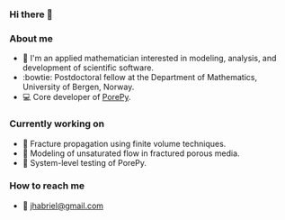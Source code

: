 ### Hi there 👋

### About me

- 🙋 I'm an applied mathematician interested in modeling, analysis, and development of scientific software.
- :bowtie: Postdoctoral fellow at the Department of Mathematics, University of Bergen, Norway.
- :computer: Core developer of [PorePy](https://github.com/pmgbergen/porepy). 

### Currently working on

- 🔭 Fracture propagation using finite volume techniques.
- 🔭 Modeling of unsaturated flow in fractured porous media.
- 🔭 System-level testing of PorePy.

### How to reach me

- :e-mail: jhabriel@gmail.com

<!--
**jhabriel/jhabriel** is a ✨ _special_ ✨ repository because its `README.md` (this file) appears on your GitHub profile.

Here are some ideas to get you started:

- 🔭 I’m currently working on ...
- 🌱 I’m currently learning ...
- 👯 I’m looking to collaborate on ...
- 🤔 I’m looking for help with ...
- 💬 Ask me about ...
- 📫 How to reach me: ...
- 😄 Pronouns: ...
- ⚡ Fun fact: ...
-->
